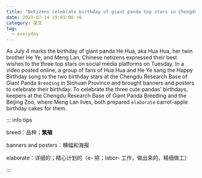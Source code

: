 ```yaml
---
title: "Netizens celebrate birthday of giant panda top stars in Chengdu and Beijing"
date: 2023-07-14 19:01:00 +8
category: 英文
tag:
  - everyday
---
```


As July 4 marks the birthday of giant panda He Hua, aka Hua Hua, her twin brother He Ye, and Meng Lan, Chinese netizens expressed their best wishes to the three top stars on social media platforms on Tuesday. In a video posted online, a group of fans of Hua Hua and He Ye sang the Happy Birthday song to the two birthday stars at the Chengdu Research Base of Giant Panda `Breeding` in Sichuan Province and brought banners and posters to celebrate their birthday. To celebrate the three cute pandas' birthdays, keepers at the Chengdu Research Base of Giant Panda Breeding and the Beijing Zoo, where Meng Lan lives, both prepared `elaborate` carrot-apple birthday cakes for them.

::: info tips

breed：品种；**繁殖**

banners and posters：横幅和海报

elaborate：详细的；精心计划的（e- 除；labor- 工作，做出来的，精细做工）

:::
